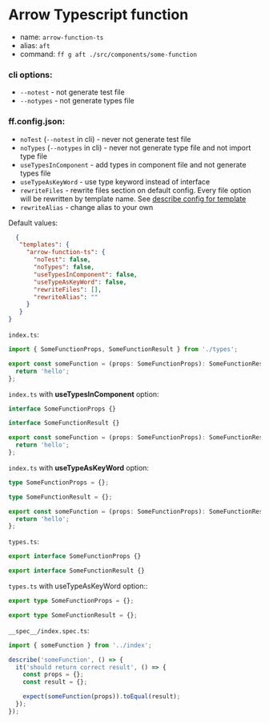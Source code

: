 # Arrow Typescript function
- name: `arrow-function-ts`
- alias: `aft`
- command: `ff g aft ./src/components/some-function`

### cli options:
- `--notest` - not generate test file
- `--notypes` - not generate types file

### ff.config.json:
- `noTest` (`--notest` in cli) - never not generate test file
- `noTypes` (`--notypes` in cli) - never not generate type file and not import type file
- `useTypesInComponent` - add types in component file and not generate types file
- `useTypeAsKeyWord` - use type keyword instead of interface
- `rewriteFiles` - rewrite files section on default config. Every file option will be rewritten by template name. See [describe config for template](https://github.com/footzi/file-fairy/blob/main/docs/config-json.md)
- `rewriteAlias` - change alias to your own

Default values:
```json
  {
   "templates": {
     "arrow-function-ts": {
       "noTest": false,
       "noTypes": false,
       "useTypesInComponent": false,
       "useTypeAsKeyWord": false,
       "rewriteFiles": [],
       "rewriteAlias": ""
     }
   }
}
```

`index.ts`:
```typescript
import { SomeFunctionProps, SomeFunctionResult } from './types';

export const someFunction = (props: SomeFunctionProps): SomeFunctionResult => {
  return 'hello';
};
```

`index.ts` with **useTypesInComponent** option:
```typescript
interface SomeFunctionProps {}

interface SomeFunctionResult {}

export const someFunction = (props: SomeFunctionProps): SomeFunctionResult => {
  return 'hello';
};
```

`index.ts` with **useTypeAsKeyWord** option:
```typescript
type SomeFunctionProps = {};

type SomeFunctionResult = {};

export const someFunction = (props: SomeFunctionProps): SomeFunctionResult => {
  return 'hello';
};
```

`types.ts`:
```typescript
export interface SomeFunctionProps {}

export interface SomeFunctionResult {}
```

`types.ts` with useTypeAsKeyWord option::
```typescript
export type SomeFunctionProps = {};

export type SomeFunctionResult = {};
```

`__spec__/index.spec.ts`:
```typescript
import { someFunction } from '../index';

describe('someFunction', () => {
  it('should return correct result', () => {
    const props = {};
    const result = {};

    expect(someFunction(props)).toEqual(result);
  });
});
```

